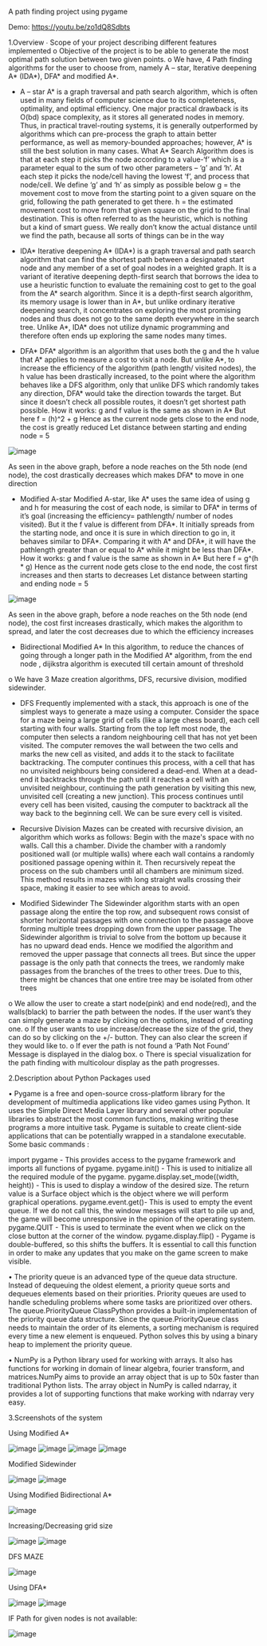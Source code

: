 A path finding project using pygame

Demo: https://youtu.be/zo1dQ8Sdbts

1.Overview 
∙ Scope of your project describing different  features implemented 
o	Objective of the project is to be able to generate the most optimal path solution between two given points.
o	We have, 4 Path finding algorithms for the user to choose from, namely A – star, Iterative deepening A* (IDA*), DFA* and modified A*. 

-	A – star 
	A* is a graph traversal and path search algorithm, which is often used in many fields of computer science due to its completeness, optimality, and optimal efficiency. One major practical drawback is its O(bd) space complexity, as it stores all generated nodes in memory. Thus, in practical travel-routing systems, it is generally outperformed by algorithms which can pre-process the graph to attain better performance, as well as memory-bounded approaches; however, A* is still the best solution in many cases. 
	What A* Search Algorithm does is that at each step it picks the node according to a value-‘f’ which is a parameter equal to the sum of two other parameters – ‘g’ and ‘h’. At each step it picks the node/cell having the lowest ‘f’, and process that node/cell.
	We define ‘g’ and ‘h’ as simply as possible below
	g = the movement cost to move from the starting point to a given square on the grid, following the path generated to get there. 
	h = the estimated movement cost to move from that given square on the grid to the final destination. This is often referred to as the heuristic, which is nothing but a kind of smart guess. We really don’t know the actual distance until we find the path, because all sorts of things can be in the way 


-	IDA*
Iterative deepening A* (IDA*) is a graph traversal and path search algorithm that can find the shortest path between a designated start node and any member of a set of goal nodes in a weighted graph. It is a variant of iterative deepening depth-first search that borrows the idea to use a heuristic function to evaluate the remaining cost to get to the goal from the A* search algorithm. Since it is a depth-first search algorithm, its memory usage is lower than in A*, but unlike ordinary iterative deepening search, it concentrates on exploring the most promising nodes and thus does not go to the same depth everywhere in the search tree. Unlike A*, IDA* does not utilize dynamic programming and therefore often ends up exploring the same nodes many times.

-	DFA*
DFA* algorithm is an algorithm that uses both the g and the h value that A* applies to measure a cost to visit a node. But unlike A*, to increase the efficiency of the algorithm (path length/ visited nodes), the h value has been drastically increased, to the point where the algorithm behaves like a DFS algorithm, only that unlike DFS which randomly takes any direction, DFA* would take the direction  towards the target. But since it doesn’t check all possible routes, it doesn’t get shortest path possible. How it works:
g and f value is the same as shown in A*
But here f  = (h)^2 + g
Hence as the current node gets close to the end node, the cost is greatly reduced
Let distance between starting and ending node = 5
 
 ![image](https://user-images.githubusercontent.com/62883997/118373276-9821a200-b5d3-11eb-88df-c7aefc996dd4.png)

As seen in the above graph, before a node reaches on the 5th node (end node), the cost drastically decreases which makes DFA* to move in one direction


-	Modified A-star
Modified A-star, like A* uses the same idea of using g and h for measuring the cost of each node, is similar to DFA* in terms of it’s goal (increasing the efficiency= pathlength/ number of nodes visited). But it the f value is different from  DFA*. It initially spreads from the starting node, and once it is sure in which direction to go in, it behaves similar to DFA*. Comparing it with A* and DFA*, it will have the pathlength greater than or equal to A* while it might be less than DFA*. 
How it works:
g and f value is the same as shown in A*
But here f = g^(h * g)
Hence as the current node gets close to the end node, the cost first increases and then starts to decreases
Let distance between starting and ending node = 5

 ![image](https://user-images.githubusercontent.com/62883997/118999199-b4448b00-b9a7-11eb-80d2-521bc0a0c596.png)

As seen in the above graph, before a node reaches on the 5th node (end node), the cost first increases drastically, which makes the algorithm to spread, and later the cost decreases due to which the efficiency increases

-	Bidirectional Modified A*
In this algorithm, to reduce the chances of going through a longer path in the Modified A* algorithm, from the end node , dijikstra algorithm is executed till certain amount of threshold


  
	
o	We have 3 Maze creation algorithms, DFS, recursive division, modified sidewinder.

-	DFS
Frequently implemented with a stack, this approach is one of the simplest ways to generate a maze using a computer. Consider the space for a maze being a large grid of cells (like a large chess board), each cell starting with four walls. Starting from the top left most node, the computer then selects a random neighbouring cell that has not yet been visited. The computer removes the wall between the two cells and marks the new cell as visited, and adds it to the stack to facilitate backtracking. The computer continues this process, with a cell that has no unvisited neighbours being considered a dead-end. When at a dead-end it backtracks through the path until it reaches a cell with an unvisited neighbour, continuing the path generation by visiting this new, unvisited cell (creating a new junction). This process continues until every cell has been visited, causing the computer to backtrack all the way back to the beginning cell. We can be sure every cell is visited.

-	Recursive Division
Mazes can be created with recursive division, an algorithm which works as follows: Begin with the maze's space with no walls. Call this a chamber. Divide the chamber with a randomly positioned wall (or multiple walls) where each wall contains a randomly positioned passage opening within it. Then recursively repeat the process on the sub chambers until all chambers are minimum sized. This method results in mazes with long straight walls crossing their space, making it easier to see which areas to avoid.

-	Modified Sidewinder
The Sidewinder algorithm starts with an open passage along the entire the top row, and subsequent rows consist of shorter horizontal passages with one connection to the passage above forming multiple trees dropping down from the upper passage. The Sidewinder algorithm is trivial to solve from the bottom up because it has no upward dead ends. Hence we modified the algorithm and removed the upper passage that connects all trees. But since the upper passage is the only path that connects the trees, we randomly make passages from the branches of the trees to other trees. Due to this, there might be chances that one entire tree may be isolated from other trees

o	We allow the user to create a start node(pink) and end node(red), and the walls(black) to barrier the path between the nodes. If the user want’s they can simply generate a maze by clicking on the options, instead of creating one. 
o	If the user wants to use increase/decrease the size of the grid, they can do so by clicking on the +/- button. They can also clear the screen if they would like to.
o	If ever the path is not found a ‘Path Not Found’ Message is displayed in the dialog box.
o	There is special visualization for the path finding with multicolour display as the path progresses.

2.Description about Python Packages used 

•	Pygame is a free and open-source cross-platform library for the development of multimedia applications like video games using Python. It uses the Simple Direct Media Layer library and several other popular libraries to abstract the most common functions, making writing these programs a more intuitive task. Pygame is suitable to create client-side applications that can be potentially wrapped in a standalone executable. Some basic commands :

import pygame - This provides access to the pygame framework and imports all functions of pygame.
pygame.init() - This is used to initialize all the required module of the pygame.
pygame.display.set_mode((width, height)) - This is used to display a window of the desired size. The return value is a Surface object which is the object where we will perform graphical operations.
pygame.event.get()- This is used to empty the event queue. If we do not call this, the window messages will start to pile up and, the game will become unresponsive in the opinion of the operating system.
pygame.QUIT - This is used to terminate the event when we click on the close button at the corner of the window.
pygame.display.flip() - Pygame is double-buffered, so this shifts the buffers. It is essential to call this function in order to make any updates that you make on the game screen to make visible.

•	The priority queue is an advanced type of the queue data structure. Instead of dequeuing the oldest element, a priority queue sorts and dequeues elements based on their priorities. Priority queues are used to handle scheduling problems where some tasks are prioritized over others. The queue.PriorityQueue ClassPython provides a built-in implementation of the priority queue data structure. Since the queue.PriorityQueue class needs to maintain the order of its elements, a sorting mechanism is required every time a new element is enqueued. Python solves this by using a binary heap to implement the priority queue.

•	NumPy is a Python library used for working with arrays. It also has functions for working in domain of linear algebra, fourier transform, and matrices.NumPy aims to provide an array object that is up to 50x faster than traditional Python lists. The array object in NumPy is called ndarray, it provides a lot of supporting functions that make working with ndarray very easy.


3.Screenshots of the system

Using Modified A* 

![image](https://user-images.githubusercontent.com/62883997/118373120-c05cd100-b5d2-11eb-9b82-af05950561d1.png)
![image](https://user-images.githubusercontent.com/62883997/118373123-c94da280-b5d2-11eb-9c02-dba21c04d5eb.png)
![image](https://user-images.githubusercontent.com/62883997/118373132-dcf90900-b5d2-11eb-84b3-547dbce8045c.png)
![image](https://user-images.githubusercontent.com/62883997/118373137-e3878080-b5d2-11eb-8938-d4625217bc7e.png)

Modified Sidewinder

![image](https://user-images.githubusercontent.com/62883997/118373142-ea15f800-b5d2-11eb-9600-cd462c8dcc75.png)
![image](https://user-images.githubusercontent.com/62883997/118373145-ee421580-b5d2-11eb-9b96-269f486fd4f4.png)

Using Modified Bidirectional A*

![image](https://user-images.githubusercontent.com/62883997/118373152-f601ba00-b5d2-11eb-8c92-4bb3f9c92cd5.png)

Increasing/Decreasing grid size
 
![image](https://user-images.githubusercontent.com/62883997/118373158-fd28c800-b5d2-11eb-87ec-fdbd20411979.png)
![image](https://user-images.githubusercontent.com/62883997/118373161-02861280-b5d3-11eb-9ea1-c7b78e1e9dd3.png)


DFS MAZE

![image](https://user-images.githubusercontent.com/62883997/118373164-06b23000-b5d3-11eb-9b16-f406aa017fe4.png)

Using DFA*

![image](https://user-images.githubusercontent.com/62883997/118373182-1a5d9680-b5d3-11eb-81ce-4b2d15765c2a.png)
![image](https://user-images.githubusercontent.com/62883997/118373183-1d588700-b5d3-11eb-8875-d6338265332f.png)
 
IF Path for given nodes is not available: 

![image](https://user-images.githubusercontent.com/62883997/118373191-25182b80-b5d3-11eb-8538-6c510f3a0880.png)


